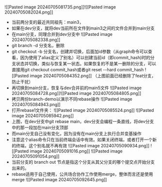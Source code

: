 ![[Pasted image 20240705081735.png]]![[Pasted image 20240705082024.png]]
- 当前两分支的最近共同祖先：main3，
- 如果在dev分支，就将dev当前所在文件到main3之间的文件合并到main分支
- 在main分支，同理合并到dev分支中
![[Pasted image 20240705082338.png]]
- git branch -d 分支名，删除
- git checkout -b 分支名，创建并切换，后面加id参数（从graph命令可以查看，因为使用了alias定义了别名）可以创建当前id（即commit_hash)时的分支状态并切换，类似与恢复某一状态。如果恢复的不是某一删除的分支，可以直接用git checkout commit_hash或者git reset --hard commit_hash
![[Pasted image 20240705084352.png]]
（上图前面已经删除了feat分支，防止干扰）
- 再切换到main分支，恢复与dev合并前的main5文件
![[Pasted image 20240705084728.png]]![[Pasted image 20240705084805.png]]
- 拷贝两份branch-demo以演示不同rebase操作
![[Pasted image 20240705084943.png]]
- 打开rebase1文件夹：
![[Pasted image 20240705085524.png]]
![[Pasted image 20240705085942.png]]
- 上图，在dev分支中git rebase main，dev分支会编程一条直线，将dev分支中的那一段加在main分支顶部
- 而main分支自己没有变化，因为没有在main分支上执行合并变基操作
- 注意这个alias命令只在当前终端会话中有效。如果关闭终端，或者打开一个新的终端，这个别名就不再有效
![[Pasted image 20240705090934.png]]
 ![[Pasted image 20240705091016.png]]
 ![[Pasted image 20240705091054.png]]
 - 当前分支的 branch out 节点是指这个分支从其父分支的哪个提交点开始分支出来的。
 - rebase适用于自己使用，公共场合协作工作使用merge，整体而言还是使用merge
 ![[Pasted image 20240705092645.png]]